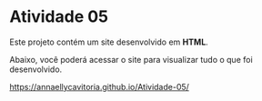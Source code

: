 # Atividade 05

Este projeto contém um site desenvolvido em **HTML**.

Abaixo, você poderá acessar o site para visualizar tudo o que foi desenvolvido.

https://annaellycavitoria.github.io/Atividade-05/
